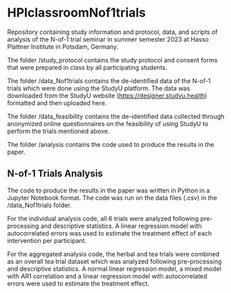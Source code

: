 # HPIclassroomNof1trials
Repository containing study information and protocol, data, and scripts of analysis of the N-of-1 trial seminar in summer semester 2023 at Hasso Plattner Institute in Potsdam, Germany.

The folder /study_protocol contains the study protocol and consent forms that were prepared in class by all participating students.

The folder /data_Nof1trials contains the de-identified data of the N-of-1 trials which were done using the StudyU platform. The data was downloaded from the StudyU website (https://designer.studyu.health) formatted and then uploaded here.

The folder /data_feasibility contains the de-identified data collected through anonymized online questionnaires on the feasibility of using StudyU to perform the trials mentioned above.

The folder /analysis contains the code used to produce the results in the paper.

## N-of-1 Trials Analysis
The code to produce the results in the paper was written in Python in a Jupyter Notebook format. The code was run on the data files (.csv) in the /data_Nof1trials folder.

For the individual analysis code, all 6 trials were analyzed following pre-processing and descriptive statistics. A linear regression model with autocorrelated errors was used to estimate the treatment effect of each intervention per participant.

For the aggregated analysis code, the herbal and tea trials were combined as an overall tea trial dataset which was analyzed following pre-processing and descriptive statistics. A normal linear regression model, a mixed model with AR1 correlation and a linear regression model with autocorrelated errors were used to estimate the treatment effect.

